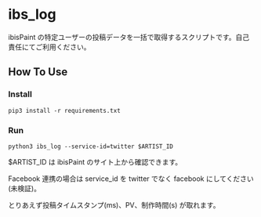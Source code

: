# ibs_log

ibisPaint の特定ユーザーの投稿データを一括で取得するスクリプトです。自己責任にてご利用ください。


## How To Use

### Install

```
pip3 install -r requirements.txt
```

### Run

```
python3 ibs_log --service-id=twitter $ARTIST_ID
```

$ARTIST_ID は ibisPaint のサイト上から確認できます。

Facebook 連携の場合は service_id を twitter でなく facebook にしてください(未検証)。

とりあえず投稿タイムスタンプ(ms)、PV、制作時間(s) が取れます。